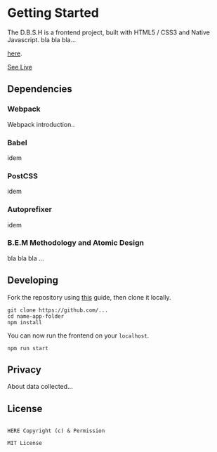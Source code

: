 # Getting Started

The D.B.S.H is a frontend project, built with HTML5 / CSS3 and Native Javascript.
bla bla bla...

[here](https://www.).

[See Live](https://website-project-adress-link/)

## Dependencies

### Webpack 

Webpack introduction..

### Babel

idem

### PostCSS

idem

### Autoprefixer

idem

### B.E.M Methodology and Atomic Design

bla bla bla ...


## Developing

Fork the repository using [this](https://docs.github.com/en/github/getting-started-with-github/fork-a-repo) guide, then clone it locally.

```shell
git clone https://github.com/...
cd name-app-folder
npm install
```

You can now run the frontend on your `localhost`.

```shell
npm run start
```

## Privacy

About data collected...

## License

```text

HERE Copyright (c) & Permission

MIT License
```